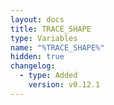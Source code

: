 ```yaml
---
layout: docs
title: TRACE_SHAPE
type: Variables
name: "%TRACE_SHAPE%"
hidden: true
changelog:
  - type: Added
    version: v0.12.1
---
```


